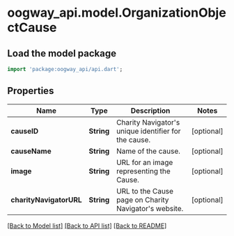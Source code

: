 # oogway_api.model.OrganizationObjectCause

## Load the model package
```dart
import 'package:oogway_api/api.dart';
```

## Properties
Name | Type | Description | Notes
------------ | ------------- | ------------- | -------------
**causeID** | **String** | Charity Navigator's unique identifier for the cause. | [optional] 
**causeName** | **String** | Name of the cause. | [optional] 
**image** | **String** | URL for an image representing the Cause. | [optional] 
**charityNavigatorURL** | **String** | URL to the Cause page on Charity Navigator's website. | [optional] 

[[Back to Model list]](../README.md#documentation-for-models) [[Back to API list]](../README.md#documentation-for-api-endpoints) [[Back to README]](../README.md)


